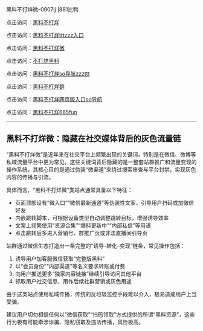 黑料不打烊微-0907lj |881比鸭

点击访问：<a href="https://heiliaolvzlu3.pages.dev">黑料不打烊</a>  

点击访问：<a href="https://heiliaoyvnrda.pages.dev">黑料不打烊tttzzz入口</a>  

点击访问：<a href="https://heiliaoryrhyu.pages.dev">黑料不打烊微</a>  

点击访问：<a href="https://heiliaoxfe5rb.pages.dev">不打烊黑料</a>  

点击访问：<a href="https://heiliaoxrq8i9.pages.dev">黑料不打烊so导航zzzttt</a>  

点击访问：<a href="https://heiliaokof3cy.pages.dev">黑料不打烊群</a>  

点击访问：<a href="https://heiliao5s28gk.pages.dev">黑料不打烊网页版入口so导航</a>  

点击访问：<a href="https://heiliaoxfe5rb.pages.dev">黑料不打烊665fun</a>  

---

## 黑料不打烊微：隐藏在社交媒体背后的灰色流量链

“黑料不打烊微”是近年来在社交平台上频繁出现的关键词，特别是在微信、微博等私域流量平台中更为常见。这些关键词背后隐藏的是一整套站群推广和流量变现的操作系统，其核心目的是通过伪装“微渠道”来绕过搜索审查与平台封禁，实现灰色内容的传播与引流。

具体而言，“黑料不打烊微”类站点通常具备以下特征：
- 页面顶部设有“微入口”“微信最新通道”等伪装性文案，引导用户扫码或加微信好友  
- 内嵌跳转脚本，可根据设备类型自动调整跳转目标，增强诱导效率  
- 文案上频繁使用“资源合集”“爆料更新中”“内部私信”等用语  
- 点击跳转后多进入营销号、群推广页或非法直播间引导页

站群通过微信生态打造出一条完整的“诱导–转化–变现”链条，常见操作包括：  
1. 诱导用户加客服微信获取“完整版黑料”  
2. 以“会员身份”“内部渠道”等名义要求转账或付费  
3. 向用户推送更多“独家内容链接”继续引导访问其他平台  
4. 抓取用户社交信息，用作后续社群营销或灰色用途

由于这类站点使用私域传播，传统的反垃圾监控手段难以介入，极易造成用户上当受骗。

建议用户切勿相信任何以“微信获取”“扫码领取”方式提供的所谓“黑料资源”，这些行为极有可能牵涉诈骗、隐私窃取及违法传播，风险极高。

